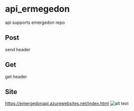 # api_ermegedon
api supports emergedon repo

## Post 
send header

## Get
get header

## Site
https://emergedonapi.azurewebsites.net/index.html
![alt text](https://i.imgur.com/jmBY4w6.png)
 
